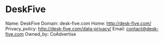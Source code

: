 
# DeskFive

Name: DeskFive
Domain: desk-five.com
Home: http://desk-five.com/
Privacy_policy: http://desk-five.com/data-privacy/
Email: contact@desk-five.com
Owned_by: CoAdvertise
